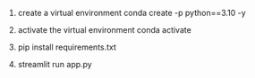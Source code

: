 1. create a virtual environment
   conda create -p <env name> python==3.10 -y

   
2. activate the virtual environment
   conda activate <env name>

3. pip install requirements.txt

4. streamlit run app.py

